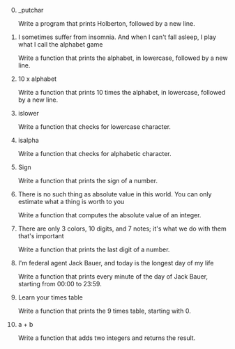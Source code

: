 0. _putchar

    Write a program that prints Holberton, followed by a new line.

1. I sometimes suffer from insomnia. And when I can't fall asleep, I play what I call the alphabet game

    Write a function that prints the alphabet, in lowercase, followed by a new line.

2. 10 x alphabet

    Write a function that prints 10 times the alphabet, in lowercase, followed by a new line.

3. islower

    Write a function that checks for lowercase character.

4. isalpha

    Write a function that checks for alphabetic character.

5. Sign

    Write a function that prints the sign of a number.

6. There is no such thing as absolute value in this world. You can only estimate what a thing is worth to you

    Write a function that computes the absolute value of an integer.

7. There are only 3 colors, 10 digits, and 7 notes; it's what we do with them that's important

    Write a function that prints the last digit of a number.

8. I'm federal agent Jack Bauer, and today is the longest day of my life

    Write a function that prints every minute of the day of Jack Bauer, starting from 00:00 to 23:59.

9. Learn your times table

    Write a function that prints the 9 times table, starting with 0.

10. a + b

    Write a function that adds two integers and returns the result.

